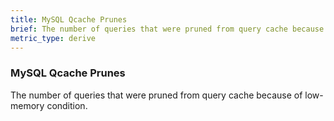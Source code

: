 ```yaml
---
title: MySQL Qcache Prunes
brief: The number of queries that were pruned from query cache because of low-memory condition.
metric_type: derive
---
```

### MySQL Qcache Prunes

The number of queries that were pruned from query cache because of low-memory condition.
